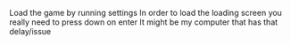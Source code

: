 Load the game by running settings
In order to load the loading screen you really need to press down on enter
It might be my computer that has that delay/issue